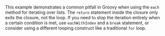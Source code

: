 This example demonstrates a common pitfall in Groovy when using the `each` method for iterating over lists.  The `return` statement inside the closure only exits the closure, not the loop. If you need to stop the iteration entirely when a certain condition is met, use `eachWithIndex` and a `break` statement, or consider using a different looping construct like a traditional `for` loop.